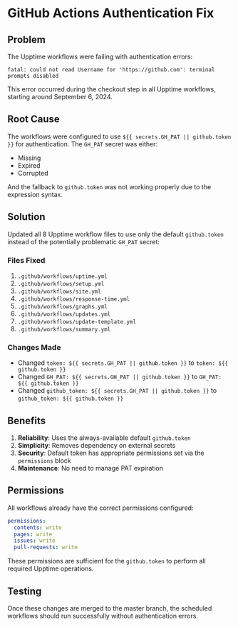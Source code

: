 # GitHub Actions Authentication Fix

## Problem
The Upptime workflows were failing with authentication errors:
```
fatal: could not read Username for 'https://github.com': terminal prompts disabled
```

This error occurred during the checkout step in all Upptime workflows, starting around September 6, 2024.

## Root Cause
The workflows were configured to use `${{ secrets.GH_PAT || github.token }}` for authentication. The `GH_PAT` secret was either:
- Missing
- Expired
- Corrupted

And the fallback to `github.token` was not working properly due to the expression syntax.

## Solution
Updated all 8 Upptime workflow files to use only the default `github.token` instead of the potentially problematic `GH_PAT` secret:

### Files Fixed
1. `.github/workflows/uptime.yml`
2. `.github/workflows/setup.yml`
3. `.github/workflows/site.yml`
4. `.github/workflows/response-time.yml`
5. `.github/workflows/graphs.yml`
6. `.github/workflows/updates.yml`
7. `.github/workflows/update-template.yml`
8. `.github/workflows/summary.yml`

### Changes Made
- Changed `token: ${{ secrets.GH_PAT || github.token }}` to `token: ${{ github.token }}`
- Changed `GH_PAT: ${{ secrets.GH_PAT || github.token }}` to `GH_PAT: ${{ github.token }}`
- Changed `github_token: ${{ secrets.GH_PAT || github.token }}` to `github_token: ${{ github.token }}`

## Benefits
1. **Reliability**: Uses the always-available default `github.token`
2. **Simplicity**: Removes dependency on external secrets
3. **Security**: Default token has appropriate permissions set via the `permissions` block
4. **Maintenance**: No need to manage PAT expiration

## Permissions
All workflows already have the correct permissions configured:
```yaml
permissions:
  contents: write
  pages: write
  issues: write
  pull-requests: write
```

These permissions are sufficient for the `github.token` to perform all required Upptime operations.

## Testing
Once these changes are merged to the master branch, the scheduled workflows should run successfully without authentication errors.
